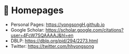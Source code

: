 # 📎 Homepages
- Personal Pages: https://yongsongH.github.io 
- Google Scholar: https://scholar.google.com/citations?user=4FcW7SQAAAAJ&hl=en
- DBLP: https://dblp.org/pid/294/2273.html
- Twitter: https://twitter.com/hhyongsong
